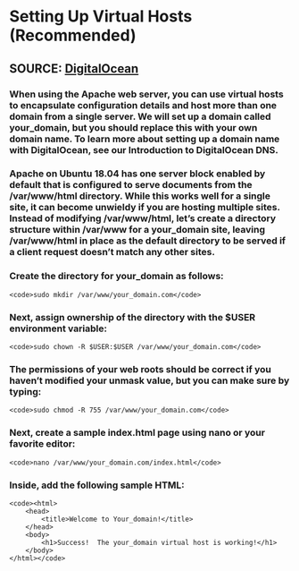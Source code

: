 # Setting Up Virtual Hosts (Recommended)
## SOURCE: [DigitalOcean](https://www.digitalocean.com/community/tutorials/how-to-install-the-apache-web-server-on-ubuntu-18-04#step-5-%E2%80%94-setting-up-virtual-hosts-recommended)

### When using the Apache web server, you can use virtual hosts to encapsulate configuration details and host more than one domain from a single server. We will set up a domain called your_domain, but you should replace this with your own domain name. To learn more about setting up a domain name with DigitalOcean, see our Introduction to DigitalOcean DNS.

### Apache on Ubuntu 18.04 has one server block enabled by default that is configured to serve documents from the /var/www/html directory. While this works well for a single site, it can become unwieldy if you are hosting multiple sites. Instead of modifying /var/www/html, let’s create a directory structure within /var/www for a your_domain site, leaving /var/www/html in place as the default directory to be served if a client request doesn’t match any other sites.

### Create the directory for your_domain as follows:
    <code>sudo mkdir /var/www/your_domain.com</code>

### Next, assign ownership of the directory with the $USER environment variable:
    <code>sudo chown -R $USER:$USER /var/www/your_domain.com</code>

### The permissions of your web roots should be correct if you haven’t modified your unmask value, but you can make sure by typing:
    <code>sudo chmod -R 755 /var/www/your_domain.com</code>

### Next, create a sample index.html page using nano or your favorite editor:
    <code>nano /var/www/your_domain.com/index.html</code>

### Inside, add the following sample HTML:
    <code><html>
        <head>
            <title>Welcome to Your_domain!</title>
        </head>
        <body>
            <h1>Success!  The your_domain virtual host is working!</h1>
        </body>
    </html></code>
